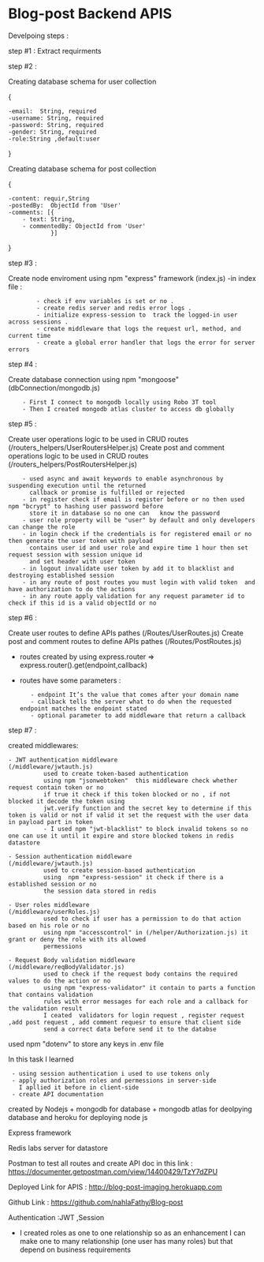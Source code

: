 # Blog-post Backend APIS


Develpoing steps :

step #1 :
      Extract requirments

step #2 :

Creating database schema for user collection

{

    -email:  String, required
    -username: String, required
    -password: String, required
    -gender: String, required
    -role:String ,default:user

}

Creating database schema for post collection

{

    -content: requir,String
    -postedBy:  ObjectId from 'User'        
    -comments: [{       
        - text: String,        
        - commentedBy: ObjectId from 'User'        
                }]

}

step #3 :

Create node enviroment using npm "express" framework (index.js)
    -in index file :
 
            - check if env variables is set or no .
            - create redis server and redis error logs .
            - initialize express-session to  track the logged-in user across sessions .
            - create middleware that logs the request url, method, and current time 
            - create a global error handler that logs the error for server errors

step #4 :

Create database connection using npm "mongoose"  (dbConnection/mongodb.js)
       
        - First I connect to mongodb locally using Robo 3T tool 
        - Then I created mongodb atlas cluster to access db globally 
        
step #5 :

Create user operations logic to be used in CRUD routes (/routers_helpers/UserRoutersHelper.js)
Create post and comment operations logic to be used in CRUD routes (/routers_helpers/PostRoutersHelper.js)

        - used async and await keywords to enable asynchronous by suspending execution until the returned 
          callback or promise is fulfilled or rejected
        - in register check if email is register before or no then used npm "bcrypt" to hashing user password before 
          store it in database so no one can   know the password 
        - user role property will be "user" by default and only developers can change the role 
        - in login check if the credentials is for registered email or no then generate the user token with payload
          contains user id and user role and expire time 1 hour then set request session with session unique id 
          and set header with user token 
        - in logout invalidate user token by add it to blacklist and destroying established session 
        - in any route of post routes you must login with valid token  and have authorization to do the actions 
        - in any route apply validation for any request parameter id to check if this id is a valid objectId or no 

step #6 :

Create user routes to define APIs pathes (/Routes/UserRoutes.js)
Create post and comment routes to define APIs pathes (/Routes/PostRoutes.js)

- routes created by using express.router => express.router().get(endpoint,callback)
- routes have some parameters :

         - endpoint It’s the value that comes after your domain name 
         - callback tells the server what to do when the requested endpoint matches the endpoint stated
         - optional parameter to add middleware that return a callback 
step #7 :

created middlewares:

    - JWT authentication middleware                    (/middleware/jwtauth.js)
              used to create token-based authentication  
              using npm "jsonwebtoken"  this middleware check whether request contain token or no 
              if true it check if this token blocked or no , if not blocked it decode the token using 
              jwt.verify function and the secret key to determine if this token is valid or not if valid it set the request with the user data in payload part in token  
              - I used npm "jwt-blacklist" to block invalid tokens so no one can use it until it expire and store blocked tokens in redis datastore

    - Session authentication middleware                  (/middleware/jwtauth.js)
              used to create session-based authentication  
              using  npm "express-session" it check if there is a established session or no 
              the session data stored in redis 

    - User roles middleware                              (/middleware/userRoles.js)
              used to check if user has a permission to do that action based on his role or no
              using npm "accesscontrol" in (/helper/Authorization.js) it grant or deny the role with its allowed 
              permessions  

    - Request Body validation middleware                   (/middleware/reqBodyValidator.js)
              used to check if the request body contains the required values to do the action or no
              using npm "express-validator" it contain to parts a function that contains validation 
              rules with error messages for each role and a callback for the validation result 
              I ceated  validators for login request , register request ,add post request , add comment requesr to ensure that client side 
              send a correct data before send it to the databse 
              
used npm "dotenv" to store any keys in .env file

In this task I learned

     - using session authentication i used to use tokens only 
     - apply authorization roles and permessions in server-side 
       I apllied it before in client-side
     - create API documentation 


created by Nodejs + mongodb for database + mongodb atlas for deolpying database and heroku for deploying node js 

Express framework

Redis labs server for datastore

Postman to test all routes and create API doc in this link : https://documenter.getpostman.com/view/14400429/TzY7dZPU

Deployed Link for APIS : http://blog-post-imaging.herokuapp.com

Github Link : https://github.com/nahlaFathy/Blog-post

Authentication :JWT ,Session

- I created roles as one to one relationship so as an enhancement I can make one to many relationship (one user has many roles) but that depend on business requirements
